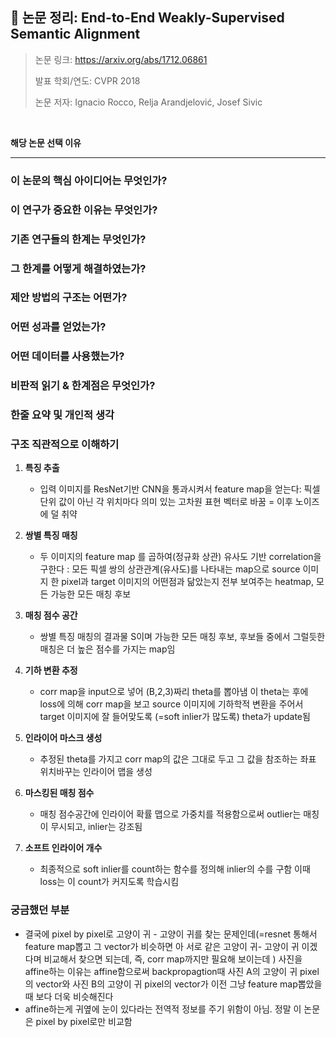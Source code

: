 ## 📄 논문 정리: End-to-End Weakly-Supervised Semantic Alignment

> 논문 링크: https://arxiv.org/abs/1712.06861
> 
> 발표 학회/연도: CVPR 2018
> 
> 논문 저자: Ignacio Rocco, Relja Arandjelović, Josef Sivic
<br>

**해당 논문 선택 이유**


---

### 이 논문의 핵심 아이디어는 무엇인가?
### 이 연구가 중요한 이유는 무엇인가?
### 기존 연구들의 한계는 무엇인가?
### 그 한계를 어떻게 해결하였는가?
### 제안 방법의 구조는 어떤가?
### 어떤 성과를 얻었는가?
### 어떤 데이터를 사용했는가?
### 비판적 읽기 & 한계점은 무엇인가?
### 한줄 요약 및 개인적 생각


### 구조 직관적으로 이해하기


1. **특징 추출**
    - 입력 이미지를 ResNet기반 CNN을 통과시켜서 feature map을 얻는다: 픽셀단위 값이 아닌 각 위치마다 의미 있는 고차원 표현 벡터로 바꿈 = 이후 노이즈에 덜 취약
      
2. **쌍별 특징 매칭**
    - 두 이미지의 feature map 를 곱하여(정규화 상관) 유사도 기반 correlation을 구한다 : 모든 픽셀 쌍의 상관관계(유사도)를 나타내는 map으로 source 이미지 한 pixel과 target 이미지의 어떤점과 닮았는지 전부 보여주는 heatmap, 모든 가능한 모든 매칭 후보
      
3. **매칭 점수 공간**
    - 쌍별 특징 매칭의 결과물 S이며 가능한 모든 매칭 후보, 후보들 중에서 그럴듯한 매칭은 더 높은 점수를 가지는 map임
      
4. **기하 변환 추정**
    - corr map을 input으로 넣어 (B,2,3)짜리 theta를 뽑아냄 이 theta는 후에 loss에 의해 corr map을 보고 source 이미지에 기하학적 변환을 주어서 target 이미지에 잘 들어맞도록 (=soft inlier가 많도록) theta가 update됨
      
5. **인라이어 마스크 생성**
    - 추정된 theta를 가지고 corr map의 값은 그대로 두고 그 값을 참조하는 좌표 위치바꾸는 인라이어 맵을 생성
      
6. **마스킹된 매칭 점수**
    - 매칭 점수공간에 인라이어 확률 맵으로 가중치를 적용함으로써 outlier는 매칭이 무시되고, inlier는 강조됨
      
7. **소프트 인라이어 개수**
    - 최종적으로 soft inlier를 count하는 함수를 정의해 inlier의 수를 구함 이때 loss는 이 count가 커지도록 학습시킴

### 궁금했던 부분
- 결국에 pixel by pixel로 고양이 귀 - 고양이 귀를 찾는 문제인데(=resnet 통해서 feature map뽑고 그 vector가 비슷하면 아 서로 같은 고양이 귀- 고양이 귀 이겠다며 비교해서 찾으면 되는데, 즉, corr map까지만 필요해 보이는데 ) 사진을 affine하는 이유는 affine함으로써 backpropagtion때 사진 A의 고양이 귀 pixel의 vector와 사진 B의 고양이 귀 pixel의 vector가 이전 그냥 feature map뽑았을때 보다 더욱 비슷해진다
- affine하는게 귀옆에 눈이 있다라는 전역적 정보를 주기 위함이 아님. 정말 이 논문은 pixel by pixel로만 비교함

